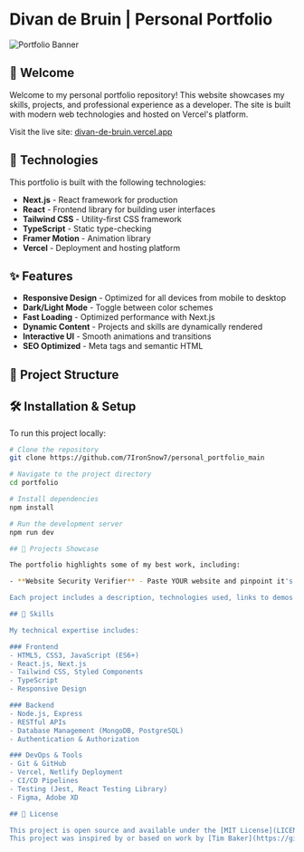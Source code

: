 # Divan de Bruin | Personal Portfolio

![Portfolio Banner](https://via.placeholder.com/1200x300/0A192F/FFFFFF?text=Divan+de+Bruin+-+Developer+Portfolio)

## 👋 Welcome

Welcome to my personal portfolio repository! This website showcases my skills, projects, and professional experience as a developer. The site is built with modern web technologies and hosted on Vercel's platform.

Visit the live site: [divan-de-bruin.vercel.app](https://divan-de-bruin.vercel.app/)

## 🚀 Technologies

This portfolio is built with the following technologies:

- **Next.js** - React framework for production
- **React** - Frontend library for building user interfaces
- **Tailwind CSS** - Utility-first CSS framework
- **TypeScript** - Static type-checking
- **Framer Motion** - Animation library
- **Vercel** - Deployment and hosting platform

## ✨ Features

- **Responsive Design** - Optimized for all devices from mobile to desktop
- **Dark/Light Mode** - Toggle between color schemes
- **Fast Loading** - Optimized performance with Next.js
- **Dynamic Content** - Projects and skills are dynamically rendered
- **Interactive UI** - Smooth animations and transitions
- **SEO Optimized** - Meta tags and semantic HTML

## 📂 Project Structure
## 🛠️ Installation & Setup

To run this project locally:

```bash
# Clone the repository
git clone https://github.com/7IronSnow7/personal_portfolio_main

# Navigate to the project directory
cd portfolio

# Install dependencies
npm install

# Run the development server
npm run dev

## 📱 Projects Showcase

The portfolio highlights some of my best work, including:

- **Website Security Verifier** - Paste YOUR website and pinpoint it's vulnerabilities

Each project includes a description, technologies used, links to demos and source code where available.

## 🧠 Skills

My technical expertise includes:

### Frontend
- HTML5, CSS3, JavaScript (ES6+)
- React.js, Next.js
- Tailwind CSS, Styled Components
- TypeScript
- Responsive Design

### Backend
- Node.js, Express
- RESTful APIs
- Database Management (MongoDB, PostgreSQL)
- Authentication & Authorization

### DevOps & Tools
- Git & GitHub
- Vercel, Netlify Deployment
- CI/CD Pipelines
- Testing (Jest, React Testing Library)
- Figma, Adobe XD

## 📄 License

This project is open source and available under the [MIT License](LICENSE).
This project was inspired by or based on work by [Tim Baker](https://github.com/tbakerx/react-resume-template).